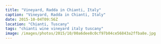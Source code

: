 ```yaml
---
title: "Vineyard, Radda in Chianti, Italy"
caption: "Vineyard, Radda in Chianti, Italy"
date: 2015-10-04T09:56Z
location: "Chianti, Tuscany"
tags: "chianti wine vineyard italy tuscany"
image: /images/photos/2015/10/00a6dee8c0cf97b04ce56843a2ffba8e.jpg
---
```

